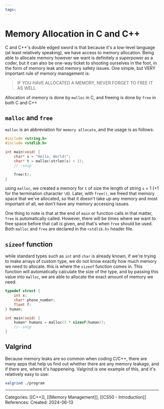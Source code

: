```yaml
---
tags:
---
```

# Memory Allocation in C and C++
C and C++'s double edged sword is that because it's a low-level language (at least relatively speaking), we have access to memory allocation. Being able to allocate memory however we want is definitely a superpower as a coder, but it can also be one-way ticket to shooting ourselves in the foot, in the form of memory leak and memory safety issues. One simple, but VERY important rule of memory management is:

> IF YOU HAVE ALLOCATED A MEMORY, NEVER FORGET TO FREE IT AS WELL

Allocation of memory is done by `malloc` in C, and freeing is done by `free` in both C and C++

## `malloc` and `free`
`malloc` is an abbreviation for `memory allocate`, and the usage is as follows:
```C
#include <string.h>
#include <stdlib.h>

int main(void) {
	char* s = "Hello, World!";
	char* t = malloc(strlen(s) + 1);
	//--snip

	free(t);
}
```
using `malloc`, we created a memory for `t` of size the length of string `s` + 1 (+1 for the termination character `\0`). Later, with `free()`, we freed that memory space that we've allocated, so that it doesn't take up any memory and most important of all, we don't have any memory accessing issues.

One thing to note is that at the end of `main` or function calls in that matter, `free` is automatically called. However, there will be times where we want to free space before that call is given, and that's when `free` should be used. Both `malloc` and `free` are declared in the `<stdlib.h>` header file.

## `sizeof` function
while standard types such as `int` and `char` is already known, if we're trying to make arrays of custom type, we do not know exactly how much memory we need to allocate. this is where the `sizeof` function comes in. This function will automatically calculate the size of the type, and by passing this value into `malloc`, we are able to allocate the exact amount of memory we need.

```C
typedef struct {
	int x;
	char* phone_number;
	float f;
} human;

int main(void) {
	human* humans = malloc(3 * sizeof(human));
	//--snip
}
```

## Valgrind
Because memory leaks are so common when coding C/C++, there are many apps that help us find out whether there are any memory leakage, and if there are, where it's happeneing. Valgrind is one example of this, and it's relatively easy to use:
```bash
valgrind ./program
```

---
Categories: [[C++]], [[Memory Management]], [[CS50 - Introduction]]
References:
Created: 2024-06-13
